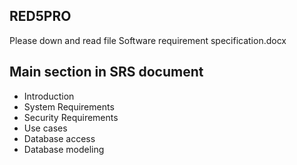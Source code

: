 ## RED5PRO

Please down and read file Software requirement specification.docx

## Main section in SRS document

 - Introduction
 - System Requirements
 - Security Requirements
 - Use cases
 - Database access
 - Database modeling




